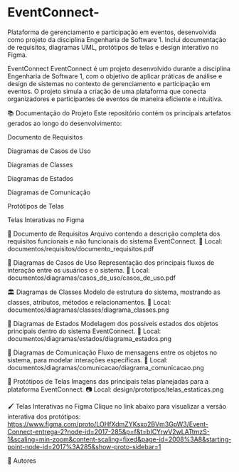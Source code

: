 # EventConnect-
Plataforma de gerenciamento e participação em eventos, desenvolvida como projeto da disciplina Engenharia de Software 1. Inclui documentação de requisitos, diagramas UML, protótipos de telas e design interativo no Figma.

EventConnect
EventConnect é um projeto desenvolvido durante a disciplina Engenharia de Software 1, com o objetivo de aplicar práticas de análise e design de sistemas no contexto de gerenciamento e participação em eventos.
O projeto simula a criação de uma plataforma que conecta organizadores e participantes de eventos de maneira eficiente e intuitiva.

📚 Documentação do Projeto
Este repositório contém os principais artefatos gerados ao longo do desenvolvimento:

Documento de Requisitos

Diagramas de Casos de Uso

Diagramas de Classes

Diagramas de Estados

Diagramas de Comunicação

Protótipos de Telas

Telas Interativas no Figma

📝 Documento de Requisitos
Arquivo contendo a descrição completa dos requisitos funcionais e não funcionais do sistema EventConnect.
📄 Local: documentos/requisitos/documento_requisitos.pdf

🎯 Diagramas de Casos de Uso
Representação dos principais fluxos de interação entre os usuários e o sistema.
📄 Local: documentos/diagramas/casos_de_uso/casos_de_uso.pdf

🏛️ Diagramas de Classes
Modelo de estrutura do sistema, mostrando as classes, atributos, métodos e relacionamentos.
📄 Local: documentos/diagramas/classes/diagrama_classes.png

🔄 Diagramas de Estados
Modelagem dos possíveis estados dos objetos principais dentro do sistema EventConnect.
📄 Local: documentos/diagramas/estados/diagrama_estados.png

🔗 Diagramas de Comunicação
Fluxo de mensagens entre os objetos no sistema, para modelar interações específicas.
📄 Local: documentos/diagramas/comunicacao/diagrama_comunicacao.png

🎨 Protótipos de Telas
Imagens das principais telas planejadas para a plataforma EventConnect.
📷 Local: design/prototipos/telas_estaticas.png

🖌️ Telas Interativas no Figma
Clique no link abaixo para visualizar a versão interativa dos protótipos:
https://www.figma.com/proto/LOHfXdmZYKsxo2BVm3GpW3/Event-Connect-entrega-2?node-id=2017-285&p=f&t=bICYrwV2wLATtmzS-1&scaling=min-zoom&content-scaling=fixed&page-id=2008%3A8&starting-point-node-id=2017%3A285&show-proto-sidebar=1


👥 Autores
